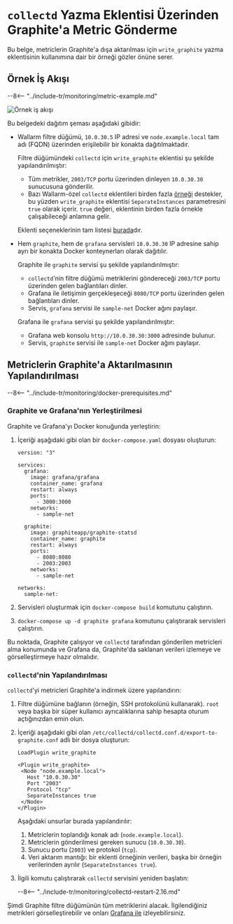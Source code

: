 [img-write-plugin-graphite]: ../../images/monitoring/write-plugin-graphite.png

[doc-grafana]:                  working-with-grafana.md

[link-docker-ce]:               https://docs.docker.com/install/
[link-docker-compose]:          https://docs.docker.com/compose/install/
[link-collectd-naming]:         https://collectd.org/wiki/index.php/Naming_schema
[link-write-plugin]:            https://collectd.org/documentation/manpages/collectd.conf.5.shtml#plugin_write_graphite

#   `collectd` Yazma Eklentisi Üzerinden Graphite'a Metric Gönderme

Bu belge, metriclerin Graphite'a dışa aktarılması için `write_graphite` yazma eklentisinin kullanımına dair bir örneği gözler önüne serer.

##  Örnek İş Akışı

--8<-- "../include-tr/monitoring/metric-example.md"

![Örnek iş akışı][img-write-plugin-graphite]

Bu belgedeki dağıtım şeması aşağıdaki gibidir:
*   Wallarm filtre düğümü, `10.0.30.5` IP adresi ve `node.example.local` tam adı (FQDN) üzerinden erişilebilir bir konakta dağıtılmaktadır.

    Filtre düğümündeki `collectd` için `write_graphite` eklentisi şu şekilde yapılandırılmıştır:

      *   Tüm metrikler, `2003/TCP` portu üzerinden dinleyen `10.0.30.30` sunucusuna gönderilir.
      *   Bazı Wallarm-özel `collectd` eklentileri birden fazla [örneği][link-collectd-naming] destekler, bu yüzden `write_graphite` eklentisi `SeparateInstances` parametresini `true` olarak içerir. `true` değeri, eklentinin birden fazla örnekle çalışabileceği anlamına gelir.
    
    Eklenti seçeneklerinin tam listesi [burada][link-write-plugin]dır.
    
*   Hem `graphite`, hem de `grafana` servisleri `10.0.30.30` IP adresine sahip ayrı bir konakta Docker konteynerları olarak dağıtılır.
    
    Graphite ile `graphite` servisi şu şekilde yapılandırılmıştır:

      *   `collectd`'nin filtre düğümü metriklerini göndereceği `2003/TCP` portu üzerinden gelen bağlantıları dinler.
      *   Grafana ile iletişimin gerçekleşeceği `8080/TCP` portu üzerinden gelen bağlantıları dinler.
      *   Servis, `grafana` servisi ile `sample-net` Docker ağını paylaşır.

    Grafana ile `grafana` servisi şu şekilde yapılandırılmıştır:

      *   Grafana web konsolu `http://10.0.30.30:3000` adresinde bulunur.
      *   Servis, `graphite` servisi ile `sample-net` Docker ağını paylaşır.

##  Metriclerin Graphite'a Aktarılmasının Yapılandırılması

--8<-- "../include-tr/monitoring/docker-prerequisites.md"

### Graphite ve Grafana'nın Yerleştirilmesi

Graphite ve Grafana'yı Docker konuğunda yerleştirin:
1.  İçeriği aşağıdaki gibi olan bir `docker-compose.yaml` dosyası oluşturun:
    
    ```
    version: "3"
    
    services:
      grafana:
        image: grafana/grafana
        container_name: grafana
        restart: always
        ports:
          - 3000:3000
        networks:
          - sample-net
    
      graphite:
        image: graphiteapp/graphite-statsd
        container_name: graphite
        restart: always
        ports:
          - 8080:8080
          - 2003:2003
        networks:
          - sample-net
    
    networks:
      sample-net:
    ```
    
2.  Servisleri oluşturmak için `docker-compose build` komutunu çalıştırın.
    
3.  `docker-compose up -d graphite grafana` komutunu çalıştırarak servisleri çalıştırın.
    
Bu noktada, Graphite çalışıyor ve `collectd` tarafından gönderilen metricleri alma konumunda ve Grafana da, Graphite'da saklanan verileri izlemeye ve görselleştirmeye hazır olmalıdır.

### `collectd`'nin Yapılandırılması

`collectd`'yi metricleri Graphite'a indirmek üzere yapılandırın:
1.  Filtre düğümüne bağlanın (örneğin, SSH protokolünü kullanarak). `root` veya başka bir süper kullanıcı ayrıcalıklarına sahip hesapta oturum açtığınızdan emin olun.
2.  İçeriği aşağıdaki gibi olan `/etc/collectd/collectd.conf.d/export-to-graphite.conf` adlı bir dosya oluşturun:
    
    ```
    LoadPlugin write_graphite
    
    <Plugin write_graphite>
     <Node "node.example.local">
       Host "10.0.30.30"
       Port "2003"
       Protocol "tcp"
       SeparateInstances true
     </Node>
    </Plugin>
    ```
    
    Aşağıdaki unsurlar burada yapılandırılır:
    
    1.  Metriclerin toplandığı konak adı (`node.example.local`).
    2.  Metriclerin gönderilmesi gereken sunucu (`10.0.30.30`).
    3.  Sunucu portu (`2003`) ve protokol (`tcp`).
    4.  Veri aktarım mantığı: bir eklenti örneğinin verileri, başka bir örneğin verilerinden ayrılır (`SeparateInstances true`).
    
3.  İlgili komutu çalıştırarak `collectd` servisini yeniden başlatın:

    --8<-- "../include-tr/monitoring/collectd-restart-2.16.md"

Şimdi Graphite filtre düğümünün tüm metriklerini alacak. İlgilendiğiniz metrikleri görselleştirebilir ve onları [Grafana ile][doc-grafana] izleyebilirsiniz.